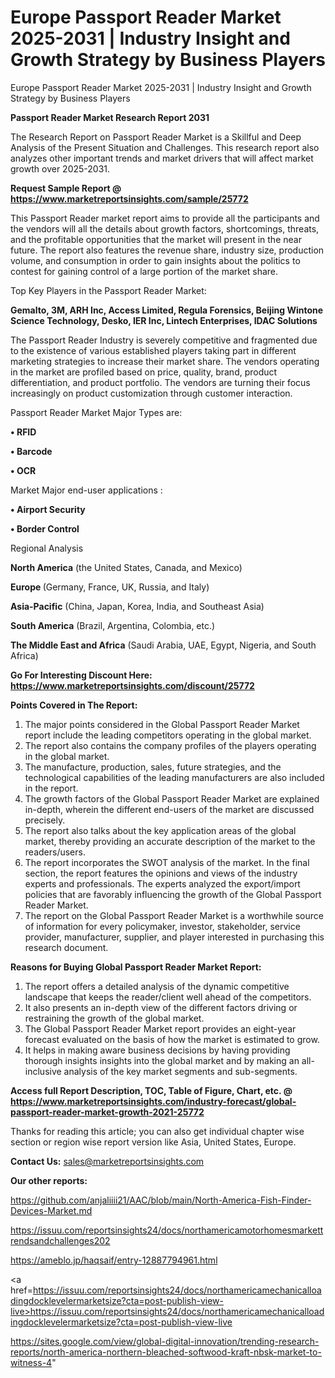 # Europe Passport Reader Market 2025-2031 | Industry Insight and Growth Strategy by Business Players
Europe Passport Reader Market 2025-2031 | Industry Insight and Growth Strategy by Business Players

<strong>Passport Reader Market Research Report 2031</strong>

The Research Report on Passport Reader Market is a Skillful and Deep Analysis of the Present Situation and Challenges. This research report also analyzes other important trends and market drivers that will affect market growth over 2025-2031.

<strong>Request Sample Report @ <a href=https://www.marketreportsinsights.com/sample/25772>https://www.marketreportsinsights.com/sample/25772</a></strong>

This Passport Reader market report aims to provide all the participants and the vendors will all the details about growth factors, shortcomings, threats, and the profitable opportunities that the market will present in the near future. The report also features the revenue share, industry size, production volume, and consumption in order to gain insights about the politics to contest for gaining control of a large portion of the market share.

Top Key Players in the Passport Reader Market:

<strong>Gemalto, 3M, ARH Inc, Access Limited, Regula Forensics, Beijing Wintone Science Technology, Desko, IER Inc, Lintech Enterprises, IDAC Solutions</strong>

The Passport Reader Industry is severely competitive and fragmented due to the existence of various established players taking part in different marketing strategies to increase their market share. The vendors operating in the market are profiled based on price, quality, brand, product differentiation, and product portfolio. The vendors are turning their focus increasingly on product customization through customer interaction.

Passport Reader Market Major Types are:

<strong>• RFID

• Barcode

• OCR</strong>

Market Major end-user applications :

<strong>• Airport Security

• Border Control</strong>

Regional Analysis

</u><strong><b>North America</b></strong> (the United States, Canada, and Mexico)

<strong><b>Europe </b></strong>(Germany, France, UK, Russia, and Italy)

<strong><b>Asia-Pacific</b></strong> (China, Japan, Korea, India, and Southeast Asia)

<strong><b>South America</b></strong> (Brazil, Argentina, Colombia, etc.)

<strong><b>The Middle East and Africa</b></strong> (Saudi Arabia, UAE, Egypt, Nigeria, and South Africa)

<strong>Go For Interesting Discount Here: <a href=https://www.marketreportsinsights.com/discount/25772>https://www.marketreportsinsights.com/discount/25772</a></strong>

<strong>Points Covered in The Report:</strong>
<ol>
  <li>The major points considered in the Global Passport Reader Market report include the leading competitors operating in the global market.</li>
  <li>The report also contains the company profiles of the players operating in the global market.</li>
  <li>The manufacture, production, sales, future strategies, and the technological capabilities of the leading manufacturers are also included in the report.</li>
  <li>The growth factors of the Global Passport Reader Market are explained in-depth, wherein the different end-users of the market are discussed precisely.</li>
  <li>The report also talks about the key application areas of the global market, thereby providing an accurate description of the market to the readers/users.</li>
  <li>The report incorporates the SWOT analysis of the market. In the final section, the report features the opinions and views of the industry experts and professionals. The experts analyzed the export/import policies that are favorably influencing the growth of the Global Passport Reader Market.</li>
  <li>The report on the Global Passport Reader Market is a worthwhile source of information for every policymaker, investor, stakeholder, service provider, manufacturer, supplier, and player interested in purchasing this research document.</li>
</ol>
<strong>Reasons for Buying Global Passport Reader Market Report:</strong>

<ol>
  <li>The report offers a detailed analysis of the dynamic competitive landscape that keeps the reader/client well ahead of the competitors.</li>
  <li>It also presents an in-depth view of the different factors driving or restraining the growth of the global market.</li>
  <li>The Global Passport Reader Market report provides an eight-year forecast evaluated on the basis of how the market is estimated to grow.</li>
  <li>It helps in making aware business decisions by having providing thorough insights insights into the global market and by making an all-inclusive analysis of the key market segments and sub-segments.</li>
</ol>
<strong>Access full Report Description, TOC, Table of Figure, Chart, etc. @ <a href=https://www.marketreportsinsights.com/industry-forecast/global-passport-reader-market-growth-2021-25772>https://www.marketreportsinsights.com/industry-forecast/global-passport-reader-market-growth-2021-25772</a></strong>


Thanks for reading this article; you can also get individual chapter wise section or region wise report version like Asia, United States, Europe.

<strong>Contact Us:</strong>
sales@marketreportsinsights.com

<strong>Our other reports:</strong>

<a href=https://github.com/anjaliiii21/AAC/blob/main/North-America-Fish-Finder-Devices-Market.md>https://github.com/anjaliiii21/AAC/blob/main/North-America-Fish-Finder-Devices-Market.md</a>

<a href=https://issuu.com/reportsinsights24/docs/northamericamotorhomesmarkettrendsandchallenges202>https://issuu.com/reportsinsights24/docs/northamericamotorhomesmarkettrendsandchallenges202</a>

<a href=https://ameblo.jp/haqsaif/entry-12887794961.html>https://ameblo.jp/haqsaif/entry-12887794961.html</a>

<a href=https://issuu.com/reportsinsights24/docs/northamericamechanicalloadingdocklevelermarketsize?cta=post-publish-view-live>https://issuu.com/reportsinsights24/docs/northamericamechanicalloadingdocklevelermarketsize?cta=post-publish-view-live</a>

<a href=https://sites.google.com/view/global-digital-innovation/trending-research-reports/north-america-northern-bleached-softwood-kraft-nbsk-market-to-witness-4>https://sites.google.com/view/global-digital-innovation/trending-research-reports/north-america-northern-bleached-softwood-kraft-nbsk-market-to-witness-4</a>"
